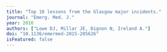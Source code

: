 ```yaml
---
title: "Top 10 lessons from the Glasgow major incidents."
journal: "Emerg. Med. J."
year: 2016
authors: ["Lowe DJ, Millar JE, Dignon N, Ireland A."]
doi: "10.1136/emermed-2015-205626"
isFeatured: false
---
```

